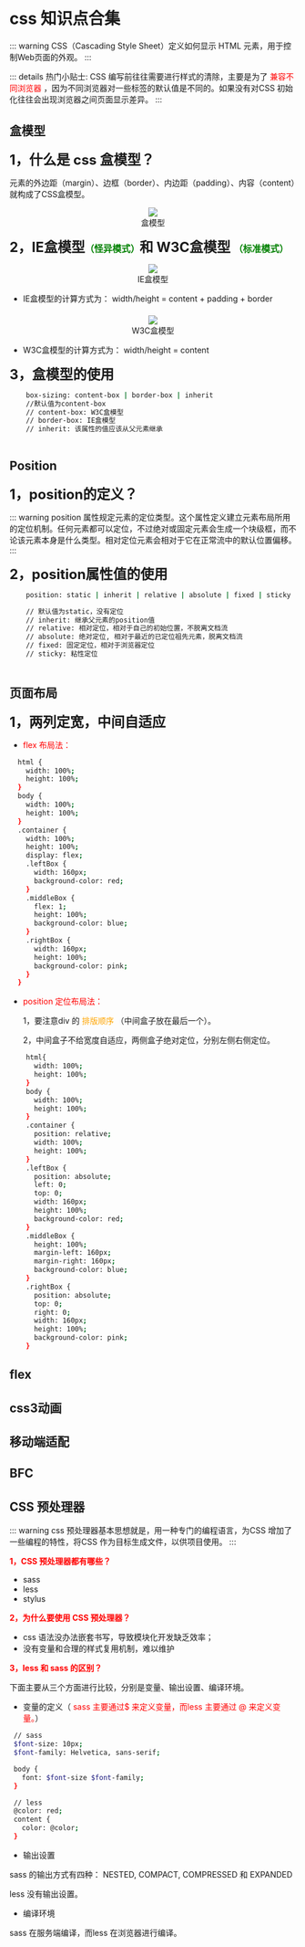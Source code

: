 # css 知识点合集
::: warning
 CSS（Cascading Style Sheet）定义如何显示 HTML 元素，用于控制Web页面的外观。
:::


::: details 热门小贴士:
 CSS 编写前往往需要进行样式的清除，主要是为了<font color=red> 兼容不同浏览器 </font>，因为不同浏览器对一些标签的默认值是不同的。如果没有对CSS 初始化往往会出现浏览器之间页面显示差异。
:::

## 盒模型

**<font size= 5> 1，什么是 css 盒模型？</font>**

元素的外边距（margin）、边框（border）、内边距（padding）、内容（content）就构成了CSS盒模型。


<div style="text-align:center;">
    <img src="../../.vuepress/public/img/css/boxSizing.png"  style="margin:0 auto;">
    
</div>
<div style="text-align:center; font-size: 14px;">盒模型</div>



**<font size= 5> 2，IE盒模型<font size= 3 color=green>（怪异模式）</font>和 W3C盒模型 <font size= 3 color=green>（标准模式）</font></font>**

<div style="text-align:center;">
    <img src="../../.vuepress/public/img/css/ieBox.png"  style="margin:0 auto;">
    
</div>
<div style="text-align:center; font-size: 14px;">IE盒模型</div>

- IE盒模型的计算方式为： width/height = content + padding + border

<div style="text-align:center; margin-top: 20px;">
    <img src="../../.vuepress/public/img/css/w3cBox.png"  style="margin:0 auto;">
    
</div>
<div style="text-align:center; font-size: 14px;">W3C盒模型</div>

- W3C盒模型的计算方式为： width/height = content


**<font size= 5> 3，盒模型的使用</font>**

```sh
    box-sizing: content-box | border-box | inherit
    //默认值为content-box
    // content-box: W3C盒模型
    // border-box: IE盒模型
    // inherit: 该属性的值应该从父元素继承
    
```

## Position
**<font size= 5> 1，position的定义？</font>**

::: warning
 position 属性规定元素的定位类型。这个属性定义建立元素布局所用的定位机制。任何元素都可以定位，不过绝对或固定元素会生成一个块级框，而不论该元素本身是什么类型。相对定位元素会相对于它在正常流中的默认位置偏移。
:::

**<font size= 5> 2，position属性值的使用</font>**

```sh
    position: static | inherit | relative | absolute | fixed | sticky

    // 默认值为static，没有定位
    // inherit: 继承父元素的position值
    // relative: 相对定位，相对于自己的初始位置，不脱离文档流
    // absolute: 绝对定位, 相对于最近的已定位祖先元素，脱离文档流
    // fixed: 固定定位，相对于浏览器定位
    // sticky: 粘性定位
    
```

## 页面布局
**<font size= 5> 1，两列定宽，中间自适应</font>**

- <font color= red> flex 布局法：</font>

```sh
  html {
    width: 100%;
    height: 100%;
  }
  body {
    width: 100%;
    height: 100%;
  }
  .container {
    width: 100%;
    height: 100%;
    display: flex;
    .leftBox {
      width: 160px;
      background-color: red;
    }
    .middleBox {
      flex: 1;
      height: 100%;
      background-color: blue;
    }
    .rightBox {
      width: 160px;
      height: 100%;
      background-color: pink;
    }
  }
```

- <font color= red>position 定位布局法：</font>

    1，要注意div 的<font color= orange> 排版顺序 </font>（中间盒子放在最后一个）。

    2，中间盒子不给宽度自适应，两侧盒子绝对定位，分别左侧右侧定位。

```sh
    html{
      width: 100%;
      height: 100%;
    }
    body {
      width: 100%;
      height: 100%;
    }
    .container {
      position: relative;
      width: 100%;
      height: 100%;
    }
    .leftBox {
      position: absolute;
      left: 0;
      top: 0;
      width: 160px;
      height: 100%;
      background-color: red;
    }
    .middleBox {
      height: 100%;
      margin-left: 160px;
      margin-right: 160px;
      background-color: blue;
    }
    .rightBox {
      position: absolute;
      top: 0;
      right: 0;
      width: 160px;
      height: 100%;
      background-color: pink;
    }
```


## flex
## css3动画
## 移动端适配
## BFC


## CSS 预处理器

::: warning
  css 预处理器基本思想就是，用一种专门的编程语言，为CSS 增加了一些编程的特性，将CSS 作为目标生成文件，以供项目使用。
:::


**<font  color= red> 1，CSS 预处理器都有哪些？</font>**

 * sass
 * less
 * stylus

 **<font  color= red> 2，为什么要使用 CSS 预处理器？</font>**

 * css 语法没办法嵌套书写，导致模块化开发缺乏效率；
 * 没有变量和合理的样式复用机制，难以维护

 **<font  color= red> 3，less  和 sass  的区别？</font>**

 下面主要从三个方面进行比较，分别是变量、输出设置、编译环境。

 - 变量的定义（<font  color= red> sass 主要通过$ 来定义变量，而less 主要通过 @ 来定义变量。</font>）

 ```sh
  // sass
  $font-size: 10px;
  $font-family: Helvetica, sans-serif;

  body {
    font: $font-size $font-family;
  }

  // less
  @color: red;
  content {
    color: @color;
  }
 ```

 - 输出设置

 sass 的输出方式有四种： NESTED, COMPACT, COMPRESSED 和 EXPANDED

 less 没有输出设置。


 - 编译环境

 sass 在服务端编译，而less 在浏览器进行编译。







